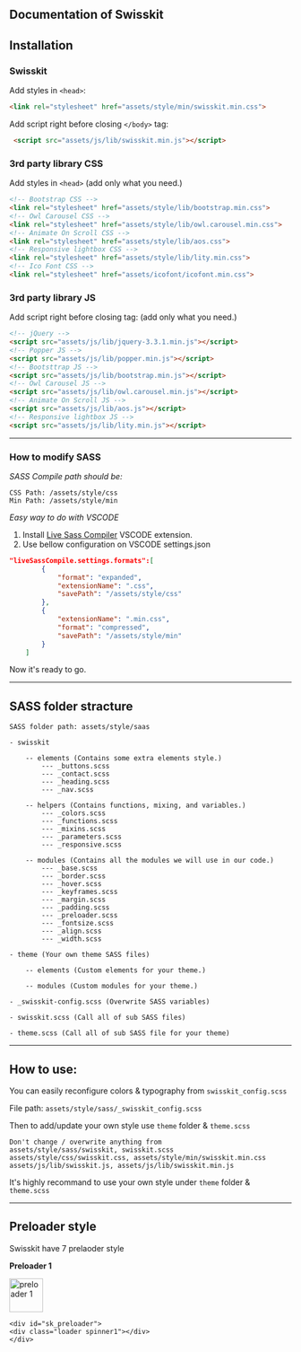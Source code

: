## Documentation of Swisskit

## Installation

### Swisskit

Add styles in `<head>`:

```html
<link rel="stylesheet" href="assets/style/min/swisskit.min.css">
```

Add script right before closing `</body>` tag:

```html
 <script src="assets/js/lib/swisskit.min.js"></script>
```

### 3rd party library CSS

Add styles in `<head>` (add only what you need.)

```html
<!-- Bootstrap CSS -->
<link rel="stylesheet" href="assets/style/lib/bootstrap.min.css">
<!-- Owl Carousel CSS -->
<link rel="stylesheet" href="assets/style/lib/owl.carousel.min.css">
<!-- Animate On Scroll CSS -->
<link rel="stylesheet" href="assets/style/lib/aos.css">
<!-- Responsive lightbox CSS -->
<link rel="stylesheet" href="assets/style/lib/lity.min.css">
<!-- Ico Font CSS -->
<link rel="stylesheet" href="assets/icofont/icofont.min.css">

```
### 3rd party library JS

Add script right before closing </body> tag: (add only what you need.)

```html
<!-- jQuery -->
<script src="assets/js/lib/jquery-3.3.1.min.js"></script>
<!-- Popper JS -->
<script src="assets/js/lib/popper.min.js"></script>
<!-- Bootsttrap JS -->
<script src="assets/js/lib/bootstrap.min.js"></script>
<!-- Owl Carousel JS -->
<script src="assets/js/lib/owl.carousel.min.js"></script>
<!-- Animate On Scroll JS -->
<script src="assets/js/lib/aos.js"></script>
<!-- Responsive lightbox JS -->
<script src="assets/js/lib/lity.min.js"></script>

```

------------------------------

### How to modify SASS

*SASS Compile path should be:*
```
CSS Path: /assets/style/css
Min Path: /assets/style/min
```

*Easy way to do with VSCODE*

1. Install <a href="https://marketplace.visualstudio.com/items?itemName=ritwickdey.live-sass">Live Sass Compiler</a> VSCODE extension. 
2. Use bellow configuration on VSCODE settings.json

```json
"liveSassCompile.settings.formats":[
        {
            "format": "expanded",
            "extensionName": ".css",
            "savePath": "/assets/style/css"
        },
        {
            "extensionName": ".min.css",
            "format": "compressed",
            "savePath": "/assets/style/min"
        }
    ]
```
Now it's ready to go. 

------------------------------

## SASS folder stracture

```
SASS folder path: assets/style/saas

- swisskit

    -- elements (Contains some extra elements style.)
        --- _buttons.scss
        --- _contact.scss
        --- _heading.scss
        --- _nav.scss

    -- helpers (Contains functions, mixing, and variables.)
        --- _colors.scss
        --- _functions.scss
        --- _mixins.scss
        --- _parameters.scss
        --- _responsive.scss

    -- modules (Contains all the modules we will use in our code.)
        --- _base.scss
        --- _border.scss
        --- _hover.scss
        --- _keyframes.scss
        --- _margin.scss
        --- _padding.scss
        --- _preloader.scss
        --- _fontsize.scss
        --- _align.scss
        --- _width.scss

- theme (Your own theme SASS files)

    -- elements (Custom elements for your theme.)

    -- modules (Custom modules for your theme.)

- _swisskit-config.scss (Overwrite SASS variables)

- swisskit.scss (Call all of sub SASS files)

- theme.scss (Call all of sub SASS file for your theme)
```

------------------------------

## How to use:

You can easily reconfigure colors & typography from `swisskit_config.scss`

File path: `assets/style/sass/_swisskit_config.scss`

Then to add/update your own style use `theme` folder & `theme.scss`

```
Don't change / overwrite anything from 
assets/style/sass/swisskit, swisskit.scss 
assets/style/css/swisskit.css, assets/style/min/swisskit.min.css
assets/js/lib/swisskit.js, assets/js/lib/swisskit.min.js
```
It's highly recommand to use your own style under `theme` folder & `theme.scss`

------------------------------

## Preloader style

Swisskit have 7 prelaoder style 

**Preloader 1**

<img src="https://user-images.githubusercontent.com/3492658/47774766-1836d380-dd18-11e8-8207-cac692e7b319.gif" alt="preloader 1" width="60">

```
<div id="sk_preloader">
<div class="loader spinner1"></div>
</div>
```